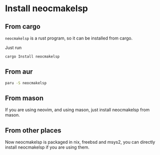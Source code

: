 # Install neocmakelsp

## From cargo

`neocmakelsp` is a rust program, so it can be installed from cargo.

Just run

```bash
cargo Install neocmakelsp
```

## From aur

```bash
paru -S neocmakelsp
```

## From mason

If you are using neovim, and using mason, just install neocmakelsp from mason.

## From other places

Now neocmakelsp is packaged in nix, freebsd and msys2, you can directly install neocmakelsp if you are using them.
